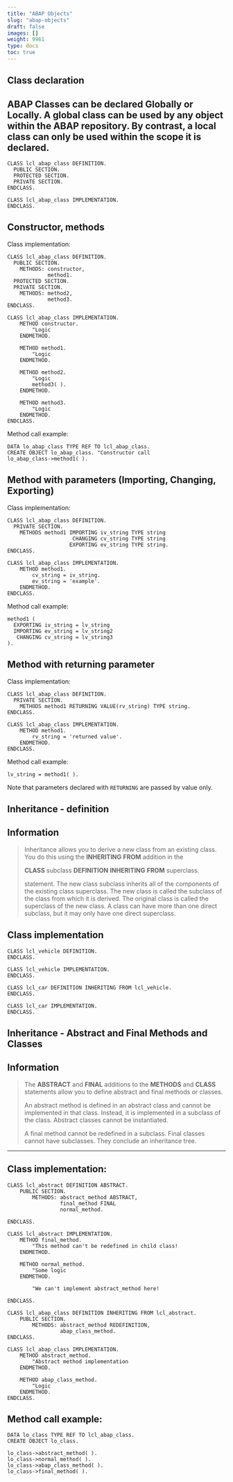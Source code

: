 ```yaml
---
title: "ABAP Objects"
slug: "abap-objects"
draft: false
images: []
weight: 9961
type: docs
toc: true
---
```


## Class declaration
ABAP Classes can be declared **Globally** or **Locally**. A global class can be used by any object within the ABAP repository. By contrast, a local class can only be used within the scope it is declared.
----------


    CLASS lcl_abap_class DEFINITION.
      PUBLIC SECTION.
      PROTECTED SECTION.
      PRIVATE SECTION.
    ENDCLASS.
    
    CLASS lcl_abap_class IMPLEMENTATION.
    ENDCLASS.

## Constructor, methods
Class implementation:

    CLASS lcl_abap_class DEFINITION.
      PUBLIC SECTION.
        METHODS: constructor,
                 method1.
      PROTECTED SECTION.
      PRIVATE SECTION.
        METHODS: method2,
                 method3.
    ENDCLASS.
    
    CLASS lcl_abap_class IMPLEMENTATION.
        METHOD constructor.
            "Logic
        ENDMETHOD.

        METHOD method1.
            "Logic
        ENDMETHOD.

        METHOD method2.
            "Logic
            method3( ).
        ENDMETHOD.

        METHOD method3.
            "Logic
        ENDMETHOD.
    ENDCLASS.

Method call example:

    DATA lo_abap_class TYPE REF TO lcl_abap_class.
    CREATE OBJECT lo_abap_class. "Constructor call
    lo_abap_class->method1( ).



## Method with parameters (Importing, Changing, Exporting)
Class implementation:

    CLASS lcl_abap_class DEFINITION.
      PRIVATE SECTION.
        METHODS method1 IMPORTING iv_string TYPE string
                         CHANGING cv_string TYPE string
                        EXPORTING ev_string TYPE string.
    ENDCLASS.

    CLASS lcl_abap_class IMPLEMENTATION.
        METHOD method1.
            cv_string = iv_string.
            ev_string = 'example'.
        ENDMETHOD.
    ENDCLASS.

Method call example:

    method1 (
      EXPORTING iv_string = lv_string
      IMPORTING ev_string = lv_string2
       CHANGING cv_string = lv_string3
    ).



## Method with returning parameter
Class implementation:

    CLASS lcl_abap_class DEFINITION.
      PRIVATE SECTION.
        METHODS method1 RETURNING VALUE(rv_string) TYPE string.
    ENDCLASS.
    
    CLASS lcl_abap_class IMPLEMENTATION.
        METHOD method1.
            rv_string = 'returned value'.
        ENDMETHOD.
    ENDCLASS.

Method call example:

    lv_string = method1( ).

Note that parameters declared with `RETURNING` are passed by value only.

## Inheritance - definition
Information
-----------

> Inheritance allows you to derive a new class from an existing class.
> You do this using the **INHERITING** **FROM** addition in the
> 
> **CLASS** subclass **DEFINITION** **INHERITING** **FROM** superclass.
> 
> statement. The new class subclass inherits all of the components of
> the existing class superclass. The new class is called the subclass of
> the class from which it is derived. The original class is called the
> superclass of the new class. A class can have more than one direct subclass, but it may only have one direct superclass.

Class implementation
--------------------

    CLASS lcl_vehicle DEFINITION.
    ENDCLASS.
    
    CLASS lcl_vehicle IMPLEMENTATION.
    ENDCLASS.

    CLASS lcl_car DEFINITION INHERITING FROM lcl_vehicle.
    ENDCLASS.

    CLASS lcl_car IMPLEMENTATION.
    ENDCLASS.

## Inheritance - Abstract and Final Methods and Classes
Information
-----------

> The **ABSTRACT** and **FINAL** additions to the **METHODS** and
> **CLASS** statements allow you to define abstract and final methods or classes.
> 
> An abstract method is defined in an abstract class and cannot be
> implemented in that class. Instead, it is implemented in a subclass of
> the class. Abstract classes cannot be instantiated.
> 
> A final method cannot be redefined in a subclass. Final classes cannot
> have subclasses. They conclude an inheritance tree.


----------


Class implementation:
---------------------

    CLASS lcl_abstract DEFINITION ABSTRACT.
        PUBLIC SECTION.
            METHODS: abstract_method ABSTRACT,
                     final_method FINAL
                     normal_method.
                    
    ENDCLASS.

    CLASS lcl_abstract IMPLEMENTATION.
        METHOD final_method.
            "This method can't be redefined in child class!
        ENDMETHOD.

        METHOD normal_method.
            "Some logic
        ENDMETHOD.

            "We can't implement abstract_method here!

    ENDCLASS.

    CLASS lcl_abap_class DEFINITION INHERITING FROM lcl_abstract.
        PUBLIC SECTION.
            METHODS: abstract_method REDEFINITION,
                     abap_class_method.
    ENDCLASS.

    CLASS lcl_abap_class IMPLEMENTATION.
        METHOD abstract_method.
            "Abstract method implementation
        ENDMETHOD.

        METHOD abap_class_method.
            "Logic
        ENDMETHOD.
    ENDCLASS.

Method call example:
--------------------

    DATA lo_class TYPE REF TO lcl_abap_class.
    CREATE OBJECT lo_class.

    lo_class->abstract_method( ).
    lo_class->normal_method( ).
    lo_class->abap_class_method( ).
    lo_class->final_method( ).



